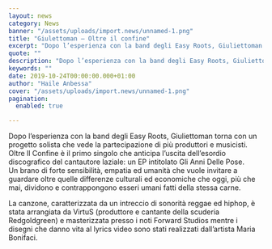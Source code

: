 ```yaml
---
layout: news
category: News
banner: "/assets/uploads/import.news/unnamed-1.png"
title: "Giulettoman – Oltre il confine"
excerpt: "Dopo l’esperienza con la band degli Easy Roots, Giuliettoman torna con un progetto solista che vede la partecipazione di più produttori e musicisti. Oltre Il Confine è il primo singolo che anticipa l’uscita dell’esordio discografico del cantautore laziale: un EP intitolato Gli Anni Delle Pose. Un brano di forte sensibilità, empatia ed umanità che vuole [&hellip"
quote: ""
description: "Dopo l’esperienza con la band degli Easy Roots, Giuliettoman torna con un progetto solista che vede la partecipazione di più produttori e musicisti. Oltre Il Confine è il primo singolo che anticipa l’uscita dell’esordio discografico del cantautore laziale: un EP intitolato Gli Anni Delle Pose. Un brano di forte sensibilità, empatia ed umanità che vuole [&hellip"
keywords: ""
date: 2019-10-24T00:00:00.000+01:00
author: "Haile Anbessa"
cover: "/assets/uploads/import.news/unnamed-1.png"
pagination:
  enabled: true

---
```


Dopo l’esperienza con la band degli Easy Roots, Giuliettoman torna con un progetto solista che vede la partecipazione di più produttori e musicisti.  
Oltre Il Confine è il primo singolo che anticipa l’uscita dell’esordio discografico del cantautore laziale: un EP intitolato Gli Anni Delle Pose.  
Un brano di forte sensibilità, empatia ed umanità che vuole invitare a guardare oltre quelle differenze culturali ed economiche che oggi, più che mai, dividono e contrappongono esseri umani fatti della stessa carne.

La canzone, caratterizzata da un intreccio di sonorità reggae ed hiphop, è stata arrangiata da VirtuS (produttore e cantante della scuderia Redgoldgreen) e masterizzata presso i noti Forward Studios mentre i disegni che danno vita al lyrics video sono stati realizzati dall’artista Maria Bonifaci.